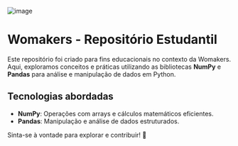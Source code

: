 ![image](https://github.com/user-attachments/assets/1d00d4ee-6e08-4363-826c-0406db2ebc54)

# Womakers - Repositório Estudantil

Este repositório foi criado para fins educacionais no contexto da Womakers. Aqui, exploramos conceitos e práticas utilizando as bibliotecas **NumPy** e **Pandas** para análise e manipulação de dados em Python.

## Tecnologias abordadas
- **NumPy**: Operações com arrays e cálculos matemáticos eficientes.
- **Pandas**: Manipulação e análise de dados estruturados.

Sinta-se à vontade para explorar e contribuir! 🚀

